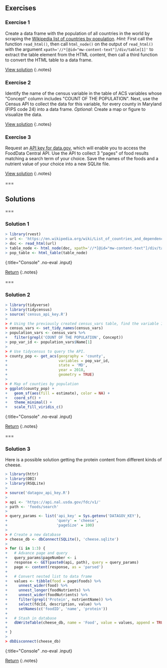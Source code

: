 ---
---

## Exercises

### Exercise 1

Create a data frame with the population of all countries in the world by scraping
the [Wikipedia list of countries by population].
*Hint*: First call the function `read_html()`, then call `html_node()`
on the output of `read_html()` with the argument `xpath='//*[@id="mw-content-text"]/div/table[1]'`
to extract the table element from the HTML content, then call a third function to 
convert the HTML table to a data frame.

[View solution](#solution-1)
{:.notes}

### Exercise 2

Identify the name of the census variable in the table of ACS variables whose
"Concept" column includes "COUNT OF THE POPULATION". Next, use the Census API to collect
the data for this variable, for every county in Maryland (FIPS code 24) 
into a data frame. *Optional*: Create a map or figure to visualize the data.

[View solution](#solution-2)
{:.notes}


### Exercise 3

Request an [API key for data.gov], which will enable you to access the FoodData
Central API. Use the API to collect 3 "pages" of food results matching a search 
term of your choice. Save the names of the foods and a nutrient value of your
choice into a new SQLite file.

[Wikipedia list of countries by population]: https://en.wikipedia.org/wiki/List_of_countries_and_dependencies_by_population
[API key for data.gov]: https://api.data.gov/signup/

[View solution](#solution-3)
{:.notes}


===

## Solutions

===

### Solution 1



~~~r
> library(rvest)
> url <- 'https://en.wikipedia.org/wiki/List_of_countries_and_dependencies_by_population'
> doc <- read_html(url)
> table_node <- html_node(doc, xpath='//*[@id="mw-content-text"]/div/table[1]')
> pop_table <- html_table(table_node)
~~~
{:title="Console" .no-eval .input}


[Return](#exercise-1)
{:.notes}

===

### Solution 2



~~~r
> library(tidyverse)
> library(tidycensus)
> source('census_api_key.R')
> 
> # Using the previously created census_vars table, find the variable ID for population count.
> census_vars <- set_tidy_names(census_vars)
> population_vars <- census_vars %>%
+   filter(grepl('COUNT OF THE POPULATION', Concept))
> pop_var_id <- population_vars$Name[1]
> 
> # Use tidycensus to query the API.
> county_pop <- get_acs(geography = 'county',
+                       variables = pop_var_id,
+                       state = 'MD',
+                       year = 2018,
+                       geometry = TRUE)
> 
> # Map of counties by population
> ggplot(county_pop) + 
+   geom_sf(aes(fill = estimate), color = NA) + 
+   coord_sf() + 
+   theme_minimal() + 
+   scale_fill_viridis_c()
~~~
{:title="Console" .no-eval .input}


[Return](#exercise-2)
{:.notes}

===

### Solution 3

Here is a possible solution getting the protein content from different kinds of cheese.



~~~r
> library(httr)
> library(DBI) 
> library(RSQLite)
> 
> source('datagov_api_key.R')
> 
> api <- 'https://api.nal.usda.gov/fdc/v1/'
> path <- 'foods/search'
> 
> query_params <- list('api_key' = Sys.getenv('DATAGOV_KEY'),
+                      'query' = 'cheese',
+                      'pageSize' = 100)
> 
> # Create a new database
> cheese_db <- dbConnect(SQLite(), 'cheese.sqlite') 
> 
> for (i in 1:3) {
+   # Advance page and query
+   query_params$pageNumber <- i
+   response <- GET(paste0(api, path), query = query_params) 
+   page <- content(response, as = 'parsed')
+ 
+   # Convert nested list to data frame
+   values <- tibble(food = page$foods) %>%
+     unnest_wider(food) %>%
+     unnest_longer(foodNutrients) %>%
+     unnest_wider(foodNutrients) %>%
+     filter(grepl('Protein', nutrientName)) %>%
+     select(fdcId, description, value) %>%
+     setNames(c('foodID', 'name', 'protein'))
+   
+   # Stash in database
+   dbWriteTable(cheese_db, name = 'Food', value = values, append = TRUE)
+   
+ }
> 
> dbDisconnect(cheese_db)
~~~
{:title="Console" .no-eval .input}


[Return](#exercise-3)
{:.notes}
